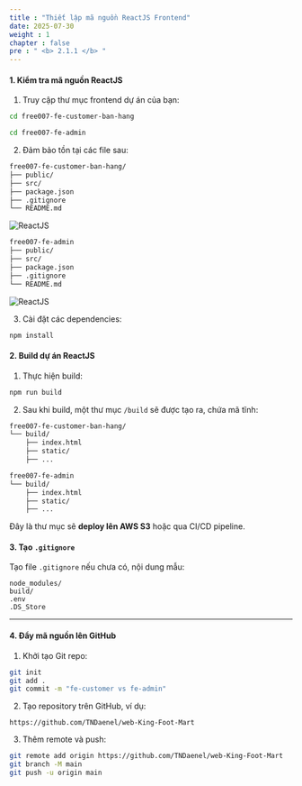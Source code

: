 ```yaml
---
title : "Thiết lập mã nguồn ReactJS Frontend"
date: 2025-07-30
weight : 1 
chapter : false
pre : " <b> 2.1.1 </b> "
---
```



#### 1. Kiểm tra mã nguồn ReactJS

1. Truy cập thư mục frontend dự án của bạn:

```bash
cd free007-fe-customer-ban-hang
```
```bash
cd free007-fe-admin
```

2. Đảm bảo tồn tại các file sau:


```bash
free007-fe-customer-ban-hang/
├── public/
├── src/
├── package.json
├── .gitignore
└── README.md
```

![ReactJS](/images/2.prerequisite/FE-customer.png)



```bash
free007-fe-admin
├── public/
├── src/
├── package.json
├── .gitignore
└── README.md
```



![ReactJS](/images/2.prerequisite/FE-admin.png)

3. Cài đặt các dependencies:

```bash
npm install
```

#### 2. Build dự án ReactJS

1. Thực hiện build:

```bash
npm run build
```

2. Sau khi build, một thư mục `/build` sẽ được tạo ra, chứa mã tĩnh:

```bash
free007-fe-customer-ban-hang/
└── build/
    ├── index.html
    ├── static/
    ├── ...
```

```bash
free007-fe-admin
└── build/
    ├── index.html
    ├── static/
    ├── ...
```

Đây là thư mục sẽ **deploy lên AWS S3** hoặc qua CI/CD pipeline.


#### 3. Tạo `.gitignore`

Tạo file `.gitignore` nếu chưa có, nội dung mẫu:

```
node_modules/
build/
.env
.DS_Store
```

---

#### 4. Đẩy mã nguồn lên GitHub

1. Khởi tạo Git repo:

```bash
git init
git add .
git commit -m "fe-customer vs fe-admin"
```

2. Tạo repository trên GitHub, ví dụ:

```
https://github.com/TNDaenel/web-King-Foot-Mart

```

3. Thêm remote và push:

```bash
git remote add origin https://github.com/TNDaenel/web-King-Foot-Mart
git branch -M main
git push -u origin main
```

